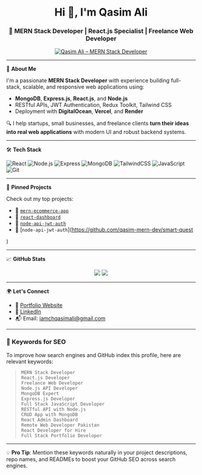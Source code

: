 <h1 align="center">Hi 👋, I'm Qasim Ali</h1>
<h3 align="center">🚀 MERN Stack Developer | React.js Specialist | Freelance Web Developer</h3>

<p align="center">
  <a href="https://github.com/qasim-mern-dev">
    <img src="images/qasim-mern-stack-dev.png" alt="Qasim Ali – MERN Stack Developer" />

  </a>
</p>

---

🧠 **About Me**

I'm a passionate **MERN Stack Developer** with experience building full-stack, scalable, and responsive web applications using:

- **MongoDB**, **Express.js**, **React.js**, and **Node.js**
- RESTful APIs, JWT Authentication, Redux Toolkit, Tailwind CSS
- Deployment with **DigitalOcean**, **Vercel**, and **Render**

🔍 I help startups, small businesses, and freelance clients **turn their ideas into real web applications** with modern UI and robust backend systems.

---

🛠️ **Tech Stack**

![React](https://img.shields.io/badge/-React-61DAFB?logo=react&logoColor=white&style=flat)
![Node.js](https://img.shields.io/badge/-Node.js-339933?logo=node.js&logoColor=white&style=flat)
![Express](https://img.shields.io/badge/-Express-black?logo=express&logoColor=white&style=flat)
![MongoDB](https://img.shields.io/badge/-MongoDB-47A248?logo=mongodb&logoColor=white&style=flat)
![TailwindCSS](https://img.shields.io/badge/-TailwindCSS-38B2AC?logo=tailwind-css&logoColor=white&style=flat)
![JavaScript](https://img.shields.io/badge/-JavaScript-F7DF1E?logo=javascript&logoColor=black&style=flat)
![Git](https://img.shields.io/badge/-Git-F05032?logo=git&logoColor=white&style=flat)

---

📌 **Pinned Projects**

Check out my top projects:

- 🔗 [`mern-ecommerce-app`](https://github.com/qasim-mern-dev/dialo-ecommerce)  
- 🔗 [`react-dashboard`](https://github.com/qasim-mern-dev/chatbot)  
- 🔗 [`node-api-jwt-auth`](https://github.com/qasim-mern-dev/Stackholder-app)
- 🔗 [`node-api-jwt-auth`](https://github.com/qasim-mern-dev/smart-quest

)

---

📈 **GitHub Stats**

<p align="center">
  <img src="https://github-readme-stats.vercel.app/api?username=qasim-mern-dev&show_icons=true&theme=radical" />
  <img src="https://github-readme-stats.vercel.app/api/top-langs/?username=qasim-mern-dev&layout=compact&theme=radical" />
</p>

---

🌍 **Let's Connect**

- 💼 [Portfolio Website](https://chqasim.me)
- 🔗 [LinkedIn](https://linkedin.com/in/qasim-mern-dev)
- 📬 Email: iamchqasimali@gmail.com

---

### 📌 Keywords for SEO

To improve how search engines and GitHub index this profile, here are relevant keywords:

> `MERN Stack Developer`  
> `React.js Developer`  
> `Freelance Web Developer`  
> `Node.js API Developer`  
> `MongoDB Expert`  
> `Express.js Developer`  
> `Full Stack JavaScript Developer`  
> `RESTful API with Node.js`  
> `CRUD App with MongoDB`  
> `React Admin Dashboard`  
> `Remote Web Developer Pakistan`  
> `React Developer for Hire`  
> `Full Stack Portfolio Developer`

---

💡 **Pro Tip**: Mention these keywords naturally in your project descriptions, repo names, and READMEs to boost your GitHub SEO across search engines.

